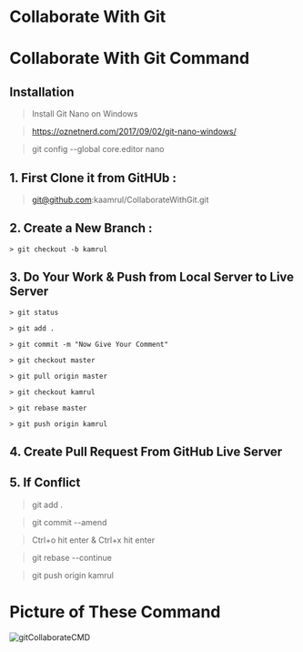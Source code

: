 # Collaborate With Git
# Collaborate With Git Command

## Installation 

  > Install Git Nano on Windows 
 
  > https://oznetnerd.com/2017/09/02/git-nano-windows/
  
  > git config --global core.editor nano

## 1. First Clone it from GitHUb : 

  > git@github.com:kaamrul/CollaborateWithGit.git

## 2. Create a New Branch :

	> git checkout -b kamrul

## 3. Do Your Work & Push from Local Server to Live Server
	
	> git status
  
	> git add .
  
	> git commit -m "Now Give Your Comment"
  
	> git checkout master
  
	> git pull origin master
  
	> git checkout kamrul
  
	> git rebase master
  
	> git push origin kamrul
  
	
## 4. Create Pull Request From GitHub Live Server

## 5. If Conflict 

  > git add .
  
  > git commit --amend
  
  > Ctrl+o hit enter & Ctrl+x hit enter
  
  > git rebase --continue
  
  > git push origin kamrul
	
  
# Picture of These Command


![gitCollaborateCMD](https://user-images.githubusercontent.com/37633219/147628951-51405e7e-0614-4709-89ec-74c56aa6b458.JPG)

  
  
  

